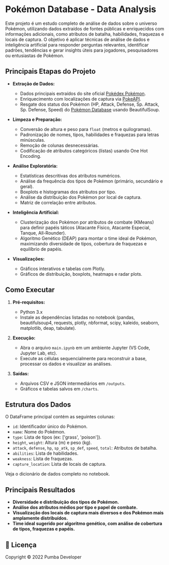# Pokémon Database - Data Analysis

Este projeto é um estudo completo de análise de dados sobre o universo Pokémon, utilizando dados extraídos de fontes públicas e enriquecidos com informações adicionais, como atributos de batalha, habilidades, fraquezas e locais de captura. O objetivo é aplicar técnicas de análise de dados e inteligência artificial para responder perguntas relevantes, identificar padrões, tendências e gerar insights úteis para jogadores, pesquisadores ou entusiastas de Pokémon.

## Principais Etapas do Projeto

- **Extração de Dados:**

  - Dados principais extraídos do site oficial [Pokédex Pokémon](https://www.pokemon.com/br/pokedex).
  - Enriquecimento com localizações de captura via [PokeAPI](https://pokeapi.co/).
  - Resgate dos status dos Pokémon (HP, Attack, Defense, Sp. Attack, Sp. Defense, Speed) do [Pokémon Database](https://pokemondb.net/pokedex/all) usando BeautifulSoup.

- **Limpeza e Preparação:**

  - Conversão de altura e peso para `float` (metros e quilogramas).
  - Padronização de nomes, tipos, habilidades e fraquezas para letras minúsculas.
  - Remoção de colunas desnecessárias.
  - Codificação de atributos categóricos (listas) usando One Hot Encoding.

- **Análise Exploratória:**

  - Estatísticas descritivas dos atributos numéricos.
  - Análise da frequência dos tipos de Pokémon (primário, secundário e geral).
  - Boxplots e histogramas dos atributos por tipo.
  - Análise da distribuição dos Pokémon por local de captura.
  - Matriz de correlação entre atributos.

- **Inteligência Artificial:**

  - Clusterização dos Pokémon por atributos de combate (KMeans) para definir papéis táticos (Atacante Físico, Atacante Especial, Tanque, All-Rounder).
  - Algoritmo Genético (DEAP) para montar o time ideal de Pokémon, maximizando diversidade de tipos, cobertura de fraquezas e equilíbrio de papéis.

- **Visualizações:**
  - Gráficos interativos e tabelas com Plotly.
  - Gráficos de distribuição, boxplots, heatmaps e radar plots.

## Como Executar

1. **Pré-requisitos:**

   - Python 3.x
   - Instale as dependências listadas no notebook (pandas, beautifulsoup4, requests, plotly, nbformat, scipy, kaleido, seaborn, matplotlib, deap, tabulate).

2. **Execução:**

   - Abra o arquivo `main.ipynb` em um ambiente Jupyter (VS Code, Jupyter Lab, etc).
   - Execute as células sequencialmente para reconstruir a base, processar os dados e visualizar as análises.

3. **Saídas:**
   - Arquivos CSV e JSON intermediários em `/outputs`.
   - Gráficos e tabelas salvos em `/charts`.

## Estrutura dos Dados

O DataFrame principal contém as seguintes colunas:

- `id`: Identificador único do Pokémon.
- `name`: Nome do Pokémon.
- `type`: Lista de tipos (ex: ['grass', 'poison']).
- `height`, `weight`: Altura (m) e peso (kg).
- `attack`, `defense`, `hp`, `sp_atk`, `sp_def`, `speed`, `total`: Atributos de batalha.
- `abilities`: Lista de habilidades.
- `weakness`: Lista de fraquezas.
- `capture_location`: Lista de locais de captura.

Veja o dicionário de dados completo no notebook.

## Principais Resultados

- **Diversidade e distribuição dos tipos de Pokémon.**
- **Análise dos atributos médios por tipo e papel de combate.**
- **Visualização dos locais de captura mais diversos e dos Pokémon mais amplamente distribuídos.**
- **Time ideal sugerido por algoritmo genético, com análise de cobertura de tipos, fraquezas e papéis.**

## 📝 Licença

Copyright © 2022 Pumba Developer
